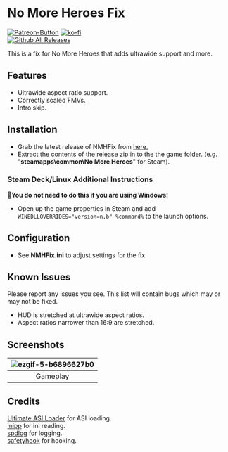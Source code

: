 ﻿# No More Heroes Fix
[![Patreon-Button](https://github.com/user-attachments/assets/73df94d4-a016-4027-bde8-d6862ed1670f)](https://www.patreon.com/Wintermance) [![ko-fi](https://ko-fi.com/img/githubbutton_sm.svg)](https://ko-fi.com/W7W01UAI9)<br />
[![Github All Releases](https://img.shields.io/github/downloads/Lyall/NMHFix/total.svg)](https://github.com/Lyall/NMHFix/releases)

This is a fix for No More Heroes that adds ultrawide support and more.

## Features
- Ultrawide aspect ratio support.
- Correctly scaled FMVs.
- Intro skip.

## Installation
- Grab the latest release of NMHFix from [here.](https://github.com/Lyall/NMHFix/releases)
- Extract the contents of the release zip in to the the game folder. (e.g. "**steamapps\common\No More Heroes**" for Steam).

### Steam Deck/Linux Additional Instructions
🚩**You do not need to do this if you are using Windows!**
- Open up the game properties in Steam and add `WINEDLLOVERRIDES="version=n,b" %command%` to the launch options.

## Configuration
- See **NMHFix.ini** to adjust settings for the fix.

## Known Issues
Please report any issues you see.
This list will contain bugs which may or may not be fixed.

- HUD is stretched at ultrawide aspect ratios.
- Aspect ratios narrower than 16:9 are stretched.

## Screenshots

| ![ezgif-5-b6896627b0](https://github.com/user-attachments/assets/541c807a-0fcc-44d5-8f64-dfbed6bcc54c) |
|:--:|
| Gameplay |

## Credits
[Ultimate ASI Loader](https://github.com/ThirteenAG/Ultimate-ASI-Loader) for ASI loading. <br />
[inipp](https://github.com/mcmtroffaes/inipp) for ini reading. <br />
[spdlog](https://github.com/gabime/spdlog) for logging. <br />
[safetyhook](https://github.com/cursey/safetyhook) for hooking.

